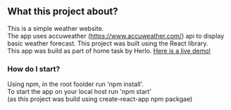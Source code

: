 ## What this project about?

This is a simple weather website.  
The app uses accuweather (https://www.accuweather.com/) api to display basic weather forecast.
This project was built using the React library.  
This app was build as part of home task by Herlo.
[Here is a live demo!](https://my-weather-omri.netlify.com/)

### How do I start?

Using npm, in the root foolder run 'npm install'.  
To start the app on your local host run 'npm start'  
(as this project was build using create-react-app npm packgae)
